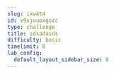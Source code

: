 ```yaml
---
slug: ixw4t4
id: v9xjouoxgozc
type: challenge
title: sdsadasds
difficulty: basic
timelimit: 0
lab_config:
  default_layout_sidebar_size: 0
---
```



